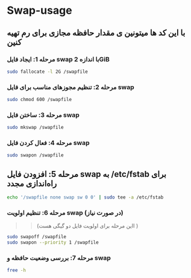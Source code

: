 # Swap-usage
## با این کد ها میتونین ی مقدار حافظه مجازی برای رم تهیه کنین 
### مرحله 1: ایجاد فایل swap با اندازه 2GiB
```bash
sudo fallocate -l 2G /swapfile
```
### مرحله 2: تنظیم مجوزهای مناسب برای فایل swap
```bash
sudo chmod 600 /swapfile
```
### مرحله 3: ساختن فایل swap
```bash
sudo mkswap /swapfile
```
### مرحله 4: فعال کردن فایل swap
```bash
sudo swapon /swapfile
```
## مرحله 5: افزودن فایل swap به /etc/fstab برای راه‌اندازی مجدد
```bash
echo '/swapfile none swap sw 0 0' | sudo tee -a /etc/fstab
```
### مرحله 6: تنظیم اولویت swap (در صورت نیاز)
>> (ااین مرحله برای اولویت فایل دو گیگی هست )
```bash
sudo swapoff /swapfile
sudo swapon --priority 1 /swapfile
```

### مرحله 7: بررسی وضعیت حافظه و swap
```bash
free -h
```
